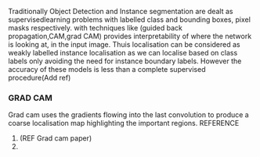 Traditionally Object Detection and Instance segmentation are dealt as supervisedlearning problems with labelled class and bounding boxes, pixel masks respectively.
with techniques like (guided back propagation,CAM,grad CAM) provides interpretability of where the network is looking at, in the input image. Thuis localisation can be considered as weakly labelled instance localisation as we can localise based on class labels only avoiding the need for instance boundary labels. However the accuracy of these models is less than a complete supervised procedure(Add ref)

### GRAD CAM
Grad cam uses the gradients flowing into the last convolution to produce a coarse localisation map highlighting the important regions.
REFERENCE
1. (REF Grad cam paper)
2. 
